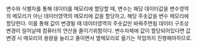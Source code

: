 변수와 식별자를 통해 데이터를 메모리에 할당할 때,
변수는 해당 데이터값을 변수영역의 메모리가 아닌 데이터영역의 메모리에 값을 할당하고,
해당 주솟값을 변수 메모리에 할당한다.
이를 통해 값이 변경될 때 데이터영역의 주솟값만 바꿔주면됨
데이터 구조상 변경이 일어날때 컴퓨터의 연산을 줄이기위함이다.
변수자체에 값이 할당되어있다면 값 변경 시 메모리의 용량을 늘리고 줄이면서 옆메모리로 옮기는 작업까지 진행해야하므로.
